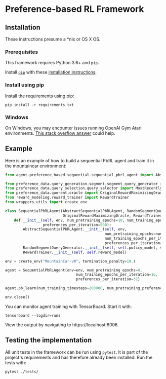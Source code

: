 # Preference-based RL Framework

## Installation
These instructions presume a *nix or OS X OS. 

### Prerequisites
This framework requires Python 3.6+ and `pip`.

Install [`pip`](http://www.pip-installer.org/en/latest/) with these
[installation instructions](http://www.pip-installer.org/en/latest/installing.html).

### Install using pip
<a id="install-with-pip"></a>
Install the requirements using pip:
```
pip install -r requirements.txt
```
### Windows
On Windows, you may encounter issues running OpenAI Gym Atari environments.
[This stack overflow answer](https://stackoverflow.com/a/46739299/3902240)
could help. 

## Example
Here is an example of how to build a sequential PbRL agent and train it in 
the mountaincar environment:
```python
from agent.preference_based.sequential.sequential_pbrl_agent import AbstractSequentialPbRLAgent

from preference_data.query_generation.segment.segment_query_generator import RandomSegmentQueryGenerator
from preference_data.query_selection.query_selector import MostRecentlyGeneratedQuerySelector
from preference_data.querent.oracle import OriginalRewardMaximizingOracle
from reward_modeling.reward_trainer import RewardTrainer
from wrappers.utils import create_env

class SequentialPbRLAgent(AbstractSequentialPbRLAgent, RandomSegmentQueryGenerator, MostRecentlyGeneratedQuerySelector,
                          OriginalRewardMaximizingOracle, RewardTrainer):
    def __init__(self, env, num_pretraining_epochs=10, num_training_epochs_per_iteration=10,
                 preferences_per_iteration=500):
        AbstractSequentialPbRLAgent.__init__(self, env,
                                             num_pretraining_epochs=num_pretraining_epochs,
                                             num_training_epochs_per_iteration=num_training_epochs_per_iteration,
                                             preferences_per_iteration=preferences_per_iteration)
        RandomSegmentQueryGenerator.__init__(self, self.policy_model, segment_sampling_interval=50)
        RewardTrainer.__init__(self, self.reward_model)

env = create_env("MountainCar-v0", termination_penalty=10.)

agent = SequentialPbRLAgent(env=env, num_pretraining_epochs=8,
                                num_training_epochs_per_iteration=16,
                                preferences_per_iteration=32)

agent.pb_learn(num_training_timesteps=200000, num_pretraining_preferences=512)

env.close()
```

You can monitor agent training with TensorBoard. Start it with:
```
tensorboard --logdir=runs
```
View the output by navigating to https://localhost:6006.

## Testing the implementation
All unit tests in the framework can be run using `pytest`. 
It is part of the project's requirements and has therefore already been installed. 
Run the tests with:
```
pytest ./tests/
```